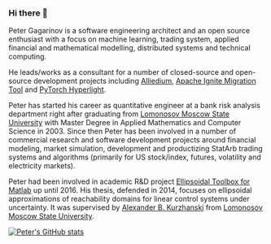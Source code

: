 ### Hi there 👋

Peter Gagarinov is a software engineering architect and an open source enthusiast with a focus on machine learning, trading system, applied financial and mathematical modelling, distributed systems and technical computing.

He leads/works as a consultant for a number of closed-source and open-source  development projects including [Alliedium](https://alliedium.alliedtesting.com/), [Apache Ignite Migration Tool](https://github.com/Alliedium/ignite-migration-tool) and [PyTorch Hyperlight](https://github.com/pgagarinov/pytorch-hyperlight).

Peter has started his career as quantitative engineer at a bank risk analysis department right after graduating from [Lomonosov Moscow State University](https://www.msu.ru/en/) with Master Degree in Applied Mathematics and Computer Science in 2003. Since then Peter has been involved in a number of commercial research and software development projects around financial modeling, market simulation, development and productizing StatArb trading systems and algorithms (primarily for US stock/index, futures, volatility and electricity markets). 

Peter had been involved in academic R&D project [Ellipsoidal Toolbox for Matlab](https://github.com/SystemAnalysisDpt-CMC-MSU/ellipsoids) up until 2016. His thesis, defended in 2014, focuses on ellipsoidal approximations of reachability domains for linear control systems
under uncertainty. It was supervised by [Alexander B. Kurzhanski](http://sa.cs.msu.su/staff/kurzhanski/en) from [Lomonosov Moscow State University](https://www.msu.ru/en/). 

[![Peter's GitHub stats](https://github-readme-stats.vercel.app/api?username=pgagarinov)](https://github.com/anuraghazra/github-readme-stats)

